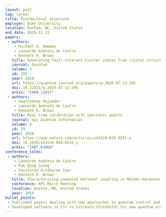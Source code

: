 ```yaml
---
layout: post
tag: career
title: Postdoctoral associate
employer: Duke University
location: Durham, NC, United States
end_date: 2019-11-12
papers:
 - authors:
    - Michael G. Newman
    - Leonardo Andreta de Castro
    - Kenneth R. Brown
   title: Generating fault-tolerant cluster states from crystal structures
   journal: Quantum
   volume: 4
   id: 295
   year: 2020
   url: https://quantum-journal.org/papers/q-2020-07-13-295
   doi: 10.22331/q-2020-07-13-295
   arXiv: "1909.11817"
 - authors:
    - Swarnadeep Majumder
    - Leonardo Andreta de Castro
    - Kenneth R. Brown
   title: Real-time calibration with spectator qubits
   journal: npj Quantum Information
   volume: 6
   id: 19
   year: 2020
   url: https://www.nature.com/articles/s41534-020-0251-y
   doi: 10.1038/s41534-020-0251-y
   arXiv: "1907.03864"
conference_talks:
 - authors:
    - Leonardo Andreta de Castro
    - Pak Hong Leung
    - Pavithran Sridharan Iyer
    - Kenneth R. Brown
   title: Characterizing unwanted motional coupling in Mølmer–Sørensen gates
   conference: APS March Meeting
   location: Boston, MA, United States
   year: 2019
bullet_points:
 - Published papers dealing with new approaches to quantum control and quantum error correction.
 - Developed software in C++ to estimate thresholds for new quantum error correction codes.
---
```

